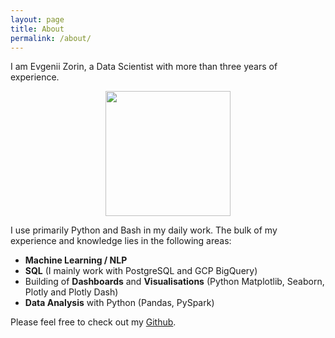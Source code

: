 ```yaml
---
layout: page
title: About
permalink: /about/
---
```


I am Evgenii Zorin, a Data Scientist with more than three years of experience. 

<img src="ez.png" width="200" style="display: block; margin: 0 auto">

I use primarily Python and Bash in my daily work. The bulk of my experience and knowledge lies in the following areas:
- **Machine Learning / NLP**
- **SQL** (I mainly work with PostgreSQL and GCP BigQuery)
- Building of **Dashboards** and **Visualisations** (Python Matplotlib, Seaborn, Plotly and Plotly Dash)
- **Data Analysis** with Python (Pandas, PySpark)

Please feel free to check out my [Github](https://github.com/EvgeniiZorin).
